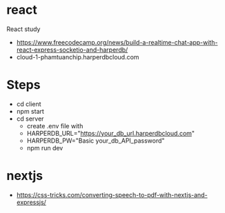 # react
React study
- https://www.freecodecamp.org/news/build-a-realtime-chat-app-with-react-express-socketio-and-harperdb/
- cloud-1-phamtuanchip.harperdbcloud.com
# Steps 
- cd client 
 - npm start
- cd server 
  - create .env file with 
   - HARPERDB_URL="https://your_db_url.harperdbcloud.com"
   - HARPERDB_PW="Basic your_db_API_password"  
  - npm run dev

# nextjs 
- https://css-tricks.com/converting-speech-to-pdf-with-nextjs-and-expressjs/
 

